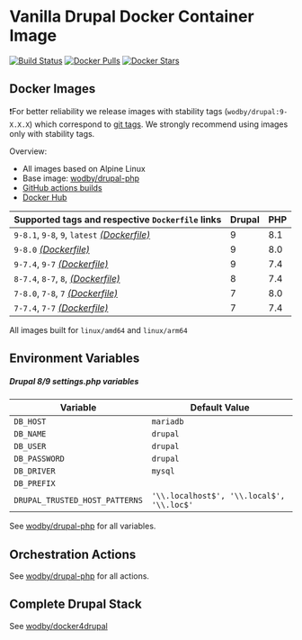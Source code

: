 # Vanilla Drupal Docker Container Image

[![Build Status](https://github.com/wodby/drupal/workflows/Build%20docker%20image/badge.svg)](https://github.com/wodby/drupal/actions)
[![Docker Pulls](https://img.shields.io/docker/pulls/wodby/drupal.svg)](https://hub.docker.com/r/wodby/drupal)
[![Docker Stars](https://img.shields.io/docker/stars/wodby/drupal.svg)](https://hub.docker.com/r/wodby/drupal)

## Docker Images

❗For better reliability we release images with stability tags (`wodby/drupal:9-X.X.X`) which correspond to [git tags](https://github.com/wodby/drupal/releases). We strongly recommend using images only with stability tags. 

Overview:

- All images based on Alpine Linux
- Base image: [wodby/drupal-php](https://github.com/wodby/drupal-php)
- [GitHub actions builds](https://github.com/wodby/drupal/actions) 
- [Docker Hub](https://hub.docker.com/r/wodby/drupal)

| Supported tags and respective `Dockerfile` links                                                         | Drupal | PHP |
|----------------------------------------------------------------------------------------------------------|--------|-----|
| `9-8.1`, `9-8`, `9`, `latest` [_(Dockerfile)_](https://github.com/wodby/drupal/tree/master/9/Dockerfile) | 9      | 8.1 |
| `9-8.0` [_(Dockerfile)_](https://github.com/wodby/drupal/tree/master/9/Dockerfile)                       | 9      | 8.0 |
| `9-7.4`, `9-7`                [_(Dockerfile)_](https://github.com/wodby/drupal/tree/master/9/Dockerfile) | 9      | 7.4 |
| `8-7.4`, `8-7`, `8`, [_(Dockerfile)_](https://github.com/wodby/drupal/tree/master/8/Dockerfile)          | 8      | 7.4 |
| `7-8.0`, `7-8`, `7` [_(Dockerfile)_](https://github.com/wodby/drupal/tree/master/7/Dockerfile)           | 7      | 8.0 |
| `7-7.4`, `7-7` [_(Dockerfile)_](https://github.com/wodby/drupal/tree/master/7/Dockerfile)                | 7      | 7.4 |

All images built for `linux/amd64` and `linux/arm64`

## Environment Variables

##### Drupal 8/9 settings.php variables

| Variable                       | Default Value                             |
|--------------------------------|-------------------------------------------|
| `DB_HOST`                      | `mariadb`                                 |
| `DB_NAME`                      | `drupal`                                  |
| `DB_USER`                      | `drupal`                                  |
| `DB_PASSWORD`                  | `drupal`                                  |
| `DB_DRIVER`                    | `mysql`                                   |
| `DB_PREFIX`                    |                                           |
| `DRUPAL_TRUSTED_HOST_PATTERNS` | `'\\.localhost$', '\\.local$', '\\.loc$'` |

See [wodby/drupal-php](https://github.com/wodby/drupal-php) for all variables.

## Orchestration Actions

See [wodby/drupal-php](https://github.com/wodby/drupal-php) for all actions.

## Complete Drupal Stack

See [wodby/docker4drupal](https://github.com/wodby/docker4drupal)
